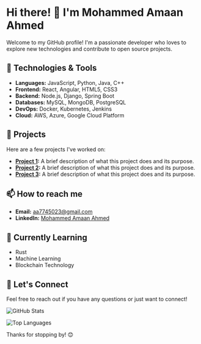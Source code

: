 # Hi there! 👋 I'm Mohammed Amaan Ahmed

Welcome to my GitHub profile! I'm a passionate developer who loves to explore new technologies and contribute to open source projects.

## 🔧 Technologies & Tools

- **Languages:** JavaScript, Python, Java, C++
- **Frontend:** React, Angular, HTML5, CSS3
- **Backend:** Node.js, Django, Spring Boot
- **Databases:** MySQL, MongoDB, PostgreSQL
- **DevOps:** Docker, Kubernetes, Jenkins
- **Cloud:** AWS, Azure, Google Cloud Platform

## 🚀 Projects

Here are a few projects I've worked on:

- **[Project 1](https://github.com/Mohammed-Amaan-Ahmed/project1):** A brief description of what this project does and its purpose.
- **[Project 2](https://github.com/Mohammed-Amaan-Ahmed/project2):** A brief description of what this project does and its purpose.
- **[Project 3](https://github.com/Mohammed-Amaan-Ahmed/project3):** A brief description of what this project does and its purpose.

## 📫 How to reach me

- **Email:** [aa7745023@gmail.com](mailto:aa7745023@gmail.com)
- **LinkedIn:** [Mohammed Amaan Ahmed](https://www.linkedin.com/in/mohammed-amaan-ahmed-4b4481242/)

## 🌱 Currently Learning

- Rust
- Machine Learning
- Blockchain Technology

## 💬 Let's Connect

Feel free to reach out if you have any questions or just want to connect!

![GitHub Stats](https://github-readme-stats.vercel.app/api?username=Mohammed-Amaan-Ahmed&show_icons=true&theme=radical)

![Top Languages](https://github-readme-stats.vercel.app/api/top-langs/?username=Mohammed-Amaan-Ahmed&layout=compact&theme=radical)

Thanks for stopping by! 😊

